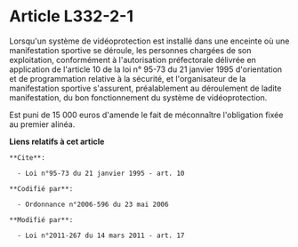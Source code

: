 # Article L332-2-1

Lorsqu'un système de vidéoprotection est installé dans une enceinte où une manifestation sportive se déroule, les personnes
chargées de son exploitation, conformément à l'autorisation préfectorale délivrée en application de l'article 10 de la loi n°
95-73 du 21 janvier 1995 d'orientation et de programmation relative à la sécurité, et l'organisateur de la manifestation
sportive s'assurent, préalablement au déroulement de ladite manifestation, du bon fonctionnement du système de
vidéoprotection. 

Est puni de 15 000 euros d'amende le fait de méconnaître l'obligation fixée au premier alinéa.

**Liens relatifs à cet article**

	**Cite**:

	  - Loi n°95-73 du 21 janvier 1995 - art. 10

	**Codifié par**:

	  - Ordonnance n°2006-596 du 23 mai 2006

	**Modifié par**:

	  - Loi n°2011-267 du 14 mars 2011 - art. 17
